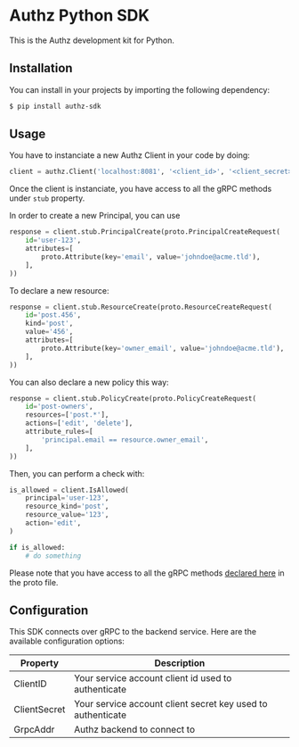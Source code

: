 # Authz Python SDK

This is the Authz development kit for Python.

## Installation

You can install in your projects by importing the following dependency:

```bash
$ pip install authz-sdk
```

## Usage

You have to instanciate a new Authz Client in your code by doing:

```python
client = authz.Client('localhost:8081', '<client_id>', '<client_secret>')
```

Once the client is instanciate, you have access to all the gRPC methods under `stub` property.

In order to create a new Principal, you can use

```python
response = client.stub.PrincipalCreate(proto.PrincipalCreateRequest(
    id='user-123',
    attributes=[
        proto.Attribute(key='email', value='johndoe@acme.tld'),
    ],
))
```

To declare a new resource:

```python
response = client.stub.ResourceCreate(proto.ResourceCreateRequest(
    id='post.456',
    kind='post',
    value='456',
    attributes=[
        proto.Attribute(key='owner_email', value='johndoe@acme.tld'),
    ],
))
```

You can also declare a new policy this way:

```python
response = client.stub.PolicyCreate(proto.PolicyCreateRequest(
    id='post-owners',
    resources=['post.*'],
    actions=['edit', 'delete'],
    attribute_rules=[
        'principal.email == resource.owner_email',
    ],
))
```

Then, you can perform a check with:

```python
is_allowed = client.IsAllowed(
    principal='user-123',
    resource_kind='post',
    resource_value='123',
    action='edit',
)

if is_allowed:
    # do something
```

Please note that you have access to all the gRPC methods [declared here](https://github.com/eko/authz/blob/master/backend/api/proto/api.proto) in the proto file.

## Configuration

This SDK connects over gRPC to the backend service. Here are the available configuration options:

| Property | Description |
| -------- | ----------- |
| ClientID | Your service account client id used to authenticate |
| ClientSecret | Your service account client secret key used to authenticate |
| GrpcAddr | Authz backend to connect to |
